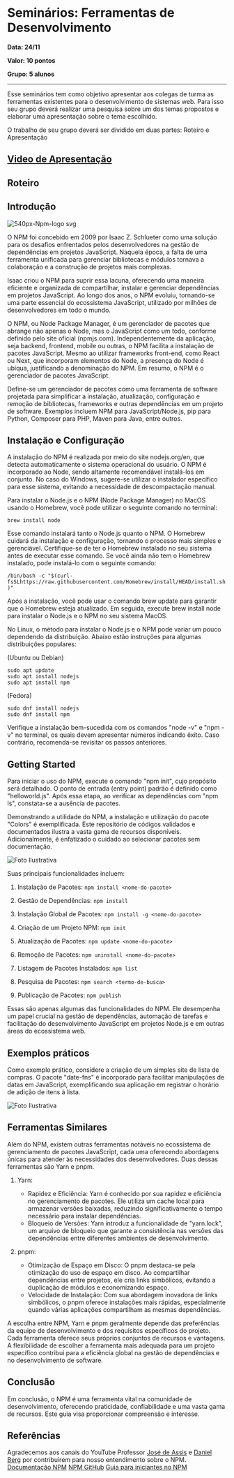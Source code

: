 # Seminários: Ferramentas de Desenvolvimento


**Data: 24/11**

**Valor: 10 pontos**

**Grupo: 5 alunos**

---

Esse seminários tem como objetivo apresentar aos colegas de turma as ferramentas existentes para o desenvolvimento de sistemas web. 
Para isso seu grupo deverá realizar uma pesquisa sobre um dos temas propostos e elaborar uma apresentação sobre o tema escolhido.

O trabalho de seu grupo deverá ser dividido em duas partes: Roteiro e Apresentação

## [Video de Apresentação](https://drive.google.com/drive/folders/12MAahZmYp3tEnd6CaqAsigVo3S3a_BlH?usp=sharing)

## Roteiro

## Introdução


![540px-Npm-logo svg](https://github.com/thayrelan/Seminarios-Topicos-Desenvolvimento/assets/104568023/6e8959f5-d49a-493f-b9ac-20fb5cb5d872)





O NPM foi concebido em 2009 por Isaac Z. Schlueter como uma solução para os desafios enfrentados pelos desenvolvedores na gestão de dependências em projetos JavaScript. Naquela época, a falta de uma ferramenta unificada para gerenciar bibliotecas e módulos tornava a colaboração e a construção de projetos mais complexas.

Isaac criou o NPM para suprir essa lacuna, oferecendo uma maneira eficiente e organizada de compartilhar, instalar e gerenciar dependências em projetos JavaScript. Ao longo dos anos, o NPM evoluiu, tornando-se uma parte essencial do ecossistema JavaScript, utilizado por milhões de desenvolvedores em todo o mundo.

O NPM, ou Node Package Manager, é um gerenciador de pacotes que abrange não apenas o Node, mas o JavaScript como um todo, conforme definido pelo site oficial (npmjs.com). Independentemente da aplicação, seja backend, frontend, mobile ou outras, o NPM facilita a instalação de pacotes JavaScript. Mesmo ao utilizar frameworks front-end, como React ou Next, que incorporam elementos do Node, a presença do Node é ubíqua, justificando a denominação do NPM. Em resumo, o NPM é o gerenciador de pacotes JavaScript.

Define-se um gerenciador de pacotes como uma ferramenta de software projetada para simplificar a instalação, atualização, configuração e remoção de bibliotecas, frameworks e outras dependências em um projeto de software. Exemplos incluem NPM para JavaScript/Node.js, pip para Python, Composer para PHP, Maven para Java, entre outros.

## Instalação e Configuração

A instalação do NPM é realizada por meio do site nodejs.org/en, que detecta automaticamente o sistema operacional do usuário. O NPM é incorporado ao Node, sendo altamente recomendável instalá-los em conjunto. No caso do Windows, sugere-se utilizar o instalador específico para esse sistema, evitando a necessidade de descompactação manual.

Para instalar o Node.js e o NPM (Node Package Manager) no MacOS usando o Homebrew, você pode utilizar o seguinte comando no terminal:

`brew install node`

Esse comando instalará tanto o Node.js quanto o NPM. O Homebrew cuidará da instalação e configuração, tornando o processo mais simples e gerenciável. Certifique-se de ter o Homebrew instalado no seu sistema antes de executar esse comando. Se você ainda não tem o Homebrew instalado, pode instalá-lo com o seguinte comando:

`/bin/bash -c "$(curl-fsSLhttps://raw.githubusercontent.com/Homebrew/install/HEAD/install.sh)"`

Após a instalação, você pode usar o comando brew update para garantir que o Homebrew esteja atualizado. Em seguida, execute brew install node para instalar o Node.js e o NPM no seu sistema MacOS.


No Linux, o método para instalar o Node.js e o NPM pode variar um pouco dependendo da distribuição. Abaixo estão instruções para algumas distribuições populares:

(Ubuntu ou Debian)
```
sudo apt update
sudo apt install nodejs
sudo apt install npm
```

(Fedora)
```
sudo dnf install nodejs
sudo dnf install npm
```


Verifique a instalação bem-sucedida com os comandos "node -v" e "npm -v" no terminal, os quais devem apresentar números indicando êxito. Caso contrário, recomenda-se revisitar os passos anteriores.

## Getting Started

Para iniciar o uso do NPM, execute o comando "npm init", cujo propósito será detalhado. O ponto de entrada (entry point) padrão é definido como "helloworld.js". Após essa etapa, ao verificar as dependências com "npm ls", constata-se a ausência de pacotes.

Demonstrando a utilidade do NPM, a instalação e utilização do pacote "Colors" é exemplificada. Este repositório de códigos validados e documentados ilustra a vasta gama de recursos disponíveis. Adicionalmente, é enfatizado o cuidado ao selecionar pacotes sem documentação.

![Foto Ilustrativa](https://github.com/thayrelan/Seminarios-Topicos-Desenvolvimento/assets/104568023/ab8c9d73-e232-4d2c-b162-9def66859259)


Suas principais funcionalidades incluem:

1. Instalação de Pacotes:
    `npm install <nome-do-pacote>`

2. Gestão de Dependências:
   `npm install`

3. Instalação Global de Pacotes:
  `npm install -g <nome-do-pacote>`

4. Criação de um Projeto NPM:
    `npm init`
   
6. Atualização de Pacotes:
  `npm update <nome-do-pacote>`

7. Remoção de Pacotes:
  `npm uninstall <nome-do-pacote>`

8. Listagem de Pacotes Instalados:
   `npm list`

9. Pesquisa de Pacotes:
  `npm search <termo-de-busca>`

10. Publicação de Pacotes:
   `npm publish`

Essas são apenas algumas das funcionalidades do NPM. Ele desempenha um papel crucial na gestão de dependências, automação de tarefas e facilitação do desenvolvimento JavaScript em projetos Node.js e em outras áreas do ecossistema web.


## Exemplos práticos

Como exemplo prático, considere a criação de um simples site de lista de compras. O pacote "date-fns" é incorporado para facilitar manipulações de datas em JavaScript, exemplificando sua aplicação em registrar o horário de adição de itens à lista.

![Foto Ilustrativa](https://github.com/thayrelan/Seminarios-Topicos-Desenvolvimento/assets/104568023/da83b1fd-a2b8-4e38-8023-37dd4ed732fb)



## Ferramentas Similares

Além do NPM, existem outras ferramentas notáveis no ecossistema de gerenciamento de pacotes JavaScript, cada uma oferecendo abordagens únicas para atender às necessidades dos desenvolvedores. Duas dessas ferramentas são Yarn e pnpm.

1. Yarn:
   - Rapidez e Eficiência:
     Yarn é conhecido por sua rapidez e eficiência no gerenciamento de pacotes. Ele utiliza um cache local para armazenar versões baixadas, reduzindo significativamente o tempo necessário para instalar dependências.
   - Bloqueio de Versões:
     Yarn introduz a funcionalidade de "yarn.lock", um arquivo de bloqueio que garante a consistência nas versões das dependências entre diferentes ambientes de desenvolvimento.


2. pnpm:
   - Otimização de Espaço em Disco:
     O pnpm destaca-se pela otimização do uso de espaço em disco. Ao compartilhar dependências entre projetos, ele cria links simbólicos, evitando a duplicação de módulos e economizando espaço.
   - Velocidade de Instalação:
     Com sua abordagem inovadora de links simbólicos, o pnpm oferece instalações mais rápidas, especialmente quando várias aplicações compartilham as mesmas dependências.
     

A escolha entre NPM, Yarn e pnpm geralmente depende das preferências da equipe de desenvolvimento e dos requisitos específicos do projeto. Cada ferramenta oferece seus próprios conjuntos de recursos e vantagens. A flexibilidade de escolher a ferramenta mais adequada para um projeto específico contribui para a eficiência global na gestão de dependências e no desenvolvimento de software.


## Conclusão

Em conclusão, o NPM é uma ferramenta vital na comunidade de desenvolvimento, oferecendo praticidade, confiabilidade e uma vasta gama de recursos. Este guia visa proporcionar compreensão e interesse.


## Referências

Agradecemos aos canais do YouTube Professor [José de Assis](https://www.youtube.com/@ProfessorJosedeAssis) e [Daniel Berg](https://www.youtube.com/@DanielBergholz) por contribuírem para nosso entendimento sobre o NPM.
[Documentação NPM](https://docs.npmjs.com/)
[NPM GitHub](https://github.com/npm/cli)
[Guia para iniciantes no NPM](https://www.freecodecamp.org/news/a-beginners-guide-to-npm-the-node-package-manager-3503c3dcf2ad/)


